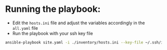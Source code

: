 # Running the playbook:
- Edit the `hosts.ini` file and adjust the variables accordingly in the `all.yaml` file
- Run the playbook with your ssh key file
```bash
ansible-playbook site.yaml -i ./inventory/hosts.ini --key-file ~/.ssh/id-rsa
```